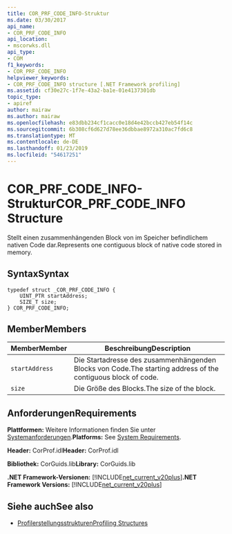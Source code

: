 ```yaml
---
title: COR_PRF_CODE_INFO-Struktur
ms.date: 03/30/2017
api_name:
- COR_PRF_CODE_INFO
api_location:
- mscorwks.dll
api_type:
- COM
f1_keywords:
- COR_PRF_CODE_INFO
helpviewer_keywords:
- COR_PRF_CODE_INFO structure [.NET Framework profiling]
ms.assetid: cf30e27c-1f7e-43a2-ba1e-01e4137301db
topic_type:
- apiref
author: mairaw
ms.author: mairaw
ms.openlocfilehash: e83dbb234cf1cacc0e18d4e42bccb427eb54f14c
ms.sourcegitcommit: 6b308cf6d627d78ee36dbbae8972a310ac7fd6c8
ms.translationtype: MT
ms.contentlocale: de-DE
ms.lasthandoff: 01/23/2019
ms.locfileid: "54617251"
---
```

# <a name="corprfcodeinfo-structure"></a><span data-ttu-id="db6c7-102">COR_PRF_CODE_INFO-Struktur</span><span class="sxs-lookup"><span data-stu-id="db6c7-102">COR_PRF_CODE_INFO Structure</span></span>
<span data-ttu-id="db6c7-103">Stellt einen zusammenhängenden Block von im Speicher befindlichem nativen Code dar.</span><span class="sxs-lookup"><span data-stu-id="db6c7-103">Represents one contiguous block of native code stored in memory.</span></span>  
  
## <a name="syntax"></a><span data-ttu-id="db6c7-104">Syntax</span><span class="sxs-lookup"><span data-stu-id="db6c7-104">Syntax</span></span>  
  
```  
typedef struct _COR_PRF_CODE_INFO {  
    UINT_PTR startAddress;  
    SIZE_T size;  
} COR_PRF_CODE_INFO;  
```  
  
## <a name="members"></a><span data-ttu-id="db6c7-105">Member</span><span class="sxs-lookup"><span data-stu-id="db6c7-105">Members</span></span>  
  
|<span data-ttu-id="db6c7-106">Member</span><span class="sxs-lookup"><span data-stu-id="db6c7-106">Member</span></span>|<span data-ttu-id="db6c7-107">Beschreibung</span><span class="sxs-lookup"><span data-stu-id="db6c7-107">Description</span></span>|  
|------------|-----------------|  
|`startAddress`|<span data-ttu-id="db6c7-108">Die Startadresse des zusammenhängenden Blocks von Code.</span><span class="sxs-lookup"><span data-stu-id="db6c7-108">The starting address of the contiguous block of code.</span></span>|  
|`size`|<span data-ttu-id="db6c7-109">Die Größe des Blocks.</span><span class="sxs-lookup"><span data-stu-id="db6c7-109">The size of the block.</span></span>|  
  
## <a name="requirements"></a><span data-ttu-id="db6c7-110">Anforderungen</span><span class="sxs-lookup"><span data-stu-id="db6c7-110">Requirements</span></span>  
 <span data-ttu-id="db6c7-111">**Plattformen:** Weitere Informationen finden Sie unter [Systemanforderungen](../../../../docs/framework/get-started/system-requirements.md).</span><span class="sxs-lookup"><span data-stu-id="db6c7-111">**Platforms:** See [System Requirements](../../../../docs/framework/get-started/system-requirements.md).</span></span>  
  
 <span data-ttu-id="db6c7-112">**Header:** CorProf.idl</span><span class="sxs-lookup"><span data-stu-id="db6c7-112">**Header:** CorProf.idl</span></span>  
  
 <span data-ttu-id="db6c7-113">**Bibliothek:** CorGuids.lib</span><span class="sxs-lookup"><span data-stu-id="db6c7-113">**Library:** CorGuids.lib</span></span>  
  
 <span data-ttu-id="db6c7-114">**.NET Framework-Versionen:** [!INCLUDE[net_current_v20plus](../../../../includes/net-current-v20plus-md.md)]</span><span class="sxs-lookup"><span data-stu-id="db6c7-114">**.NET Framework Versions:** [!INCLUDE[net_current_v20plus](../../../../includes/net-current-v20plus-md.md)]</span></span>  
  
## <a name="see-also"></a><span data-ttu-id="db6c7-115">Siehe auch</span><span class="sxs-lookup"><span data-stu-id="db6c7-115">See also</span></span>
- [<span data-ttu-id="db6c7-116">Profilerstellungsstrukturen</span><span class="sxs-lookup"><span data-stu-id="db6c7-116">Profiling Structures</span></span>](../../../../docs/framework/unmanaged-api/profiling/profiling-structures.md)
